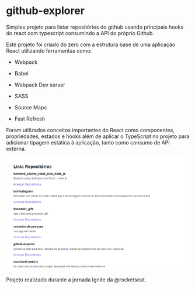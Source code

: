 # github-explorer


Simples projeto para listar repositórios do github usando principais hooks do react com typescript consumindo a API do próprio Github.

Este projeto foi criado do zero com a estrutura base de uma aplicação React utilizando ferramentas como:

  - Webpack

  - Babel

  - Webpack Dev server

  - SASS

  - Source Maps

  - Fast Refresh 

Foram utilizados conceitos importantes do React como componentes, propriedades, estados e hooks além de aplicar o TypeScript no  projeto para adicionar tipagem estática à aplicação, tanto como consumo de API externa.

![Screenshot](screen.PNG)

Projeto realizado durante a jornada Ignite da @rocketseat.
